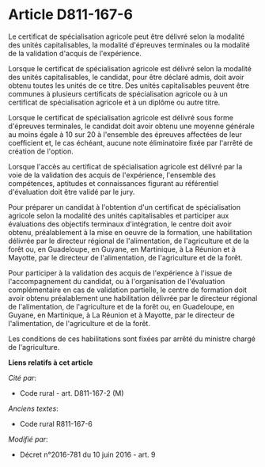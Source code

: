 # Article D811-167-6

Le certificat de spécialisation agricole peut être délivré selon la modalité des unités capitalisables, la modalité
d'épreuves terminales ou la modalité de la validation d'acquis de l'expérience. 

Lorsque le certificat de spécialisation agricole est délivré selon la modalité des unités capitalisables, le candidat, pour
être déclaré admis, doit avoir obtenu toutes les unités de ce titre. Des unités capitalisables peuvent être communes à
plusieurs certificats de spécialisation agricole ou à un certificat de spécialisation agricole et à un diplôme ou autre
titre. 

Lorsque le certificat de spécialisation agricole est délivré sous forme d'épreuves terminales, le candidat doit avoir obtenu
une moyenne générale au moins égale à 10 sur 20 à l'ensemble des épreuves affectées de leur coefficient et, le cas échéant,
aucune note éliminatoire fixée par l'arrêté de création de l'option. 

Lorsque l'accès au certificat de spécialisation agricole est délivré par la voie de la validation des acquis de l'expérience,
l'ensemble des compétences, aptitudes et connaissances figurant au référentiel d'évaluation doit être validé par le jury. 

Pour préparer un candidat à l'obtention d'un certificat de spécialisation agricole selon la modalité des unités
capitalisables et participer aux évaluations des objectifs terminaux d'intégration, le centre doit avoir obtenu,
préalablement à la mise en oeuvre de la formation, une habilitation délivrée par le directeur régional de l'alimentation, de
l'agriculture et de la forêt ou,                    en Guadeloupe, en Guyane, en Martinique, à La Réunion et à Mayotte, par
le directeur de l'alimentation, de l'agriculture et de la forêt. 

Pour participer à la validation des acquis de l'expérience à l'issue de l'accompagnement du candidat, ou à l'organisation de
l'évaluation complémentaire en cas de validation partielle, le centre de formation doit avoir obtenu préalablement une
habilitation délivrée par le directeur régional de l'alimentation, de l'agriculture et de la forêt ou,                    en
Guadeloupe, en Guyane, en Martinique, à La Réunion et à Mayotte, par le directeur de l'alimentation, de l'agriculture et de
la forêt. 

Les conditions de ces habilitations sont fixées par arrêté du ministre chargé de l'agriculture.

**Liens relatifs à cet article**

_Cité par_:

  - Code rural - art. D811-167-2 (M)

_Anciens textes_:

  - Code rural R811-167-6

_Modifié par_:

  - Décret n°2016-781 du 10 juin 2016 - art. 9
